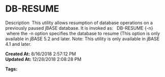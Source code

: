 # DB-RESUME

Description  This utility allows resumption of database operations on a previously paused jBASE database. It is invoked as:   DB-RESUME {-n}  where the -n option specifies the database to resume (This option is only available in jBASE 5.2 and later. Note: This utility is only available in jBASE 4.1 and later.  

**Created At:** 8/16/2018 2:57:12 PM  
**Updated At:** 12/28/2018 2:08:28 PM  

**Tags:**
<badge text='db' vertical='middle' />
<badge text='resume' vertical='middle' />
<badge text='db-resume' vertical='middle' />
<badge text='database operations' vertical='middle' />
